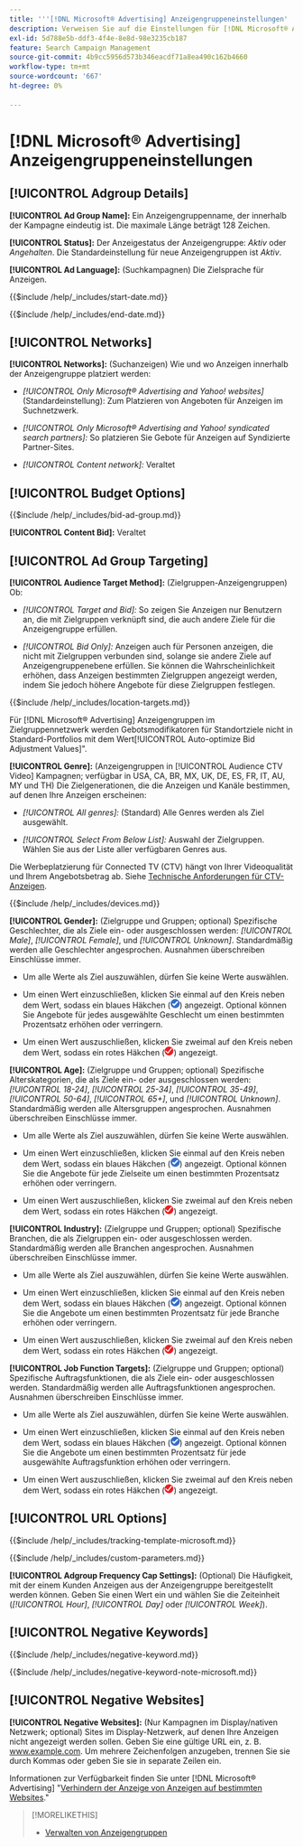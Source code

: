 ```yaml
---
title: '''[!DNL Microsoft® Advertising] Anzeigengruppeneinstellungen'
description: Verweisen Sie auf die Einstellungen für [!DNL Microsoft® Advertising] Anzeigengruppen.
exl-id: 5d788e5b-ddf3-4f4e-8e8d-98e3235cb187
feature: Search Campaign Management
source-git-commit: 4b9cc5956d573b346eacdf71a8ea490c162b4660
workflow-type: tm+mt
source-wordcount: '667'
ht-degree: 0%

---
```


# [!DNL Microsoft® Advertising] Anzeigengruppeneinstellungen

## [!UICONTROL Adgroup Details]

**[!UICONTROL Ad Group Name]:** Ein Anzeigengruppenname, der innerhalb der Kampagne eindeutig ist. Die maximale Länge beträgt 128 Zeichen.

**[!UICONTROL Status]:** Der Anzeigestatus der Anzeigengruppe: *Aktiv* oder *Angehalten*. Die Standardeinstellung für neue Anzeigengruppen ist *Aktiv*.

**[!UICONTROL Ad Language]:** (Suchkampagnen) Die Zielsprache für Anzeigen.

<!-- **[!UICONTROL Start Date]:** -->

{{$include /help/_includes/start-date.md}}

<!-- **[!UICONTROL End Date]:** -->

{{$include /help/_includes/end-date.md}}

## [!UICONTROL Networks]

**[!UICONTROL Networks]:** (Suchanzeigen) Wie und wo Anzeigen innerhalb der Anzeigengruppe platziert werden:

* *[!UICONTROL Only Microsoft® Advertising and Yahoo! websites]* (Standardeinstellung): Zum Platzieren von Angeboten für Anzeigen im Suchnetzwerk.

* *[!UICONTROL Only Microsoft® Advertising and Yahoo! syndicated search partners]:* So platzieren Sie Gebote für Anzeigen auf Syndizierte Partner-Sites.

* *[!UICONTROL Content network]:* Veraltet

## [!UICONTROL Budget Options]

<!-- **[!UICONTROL Bid]:** -->

{{$include /help/_includes/bid-ad-group.md}}

**[!UICONTROL Content Bid]:** Veraltet

## [!UICONTROL Ad Group Targeting]

**[!UICONTROL Audience Target Method]:** (Zielgruppen-Anzeigengruppen) Ob:

* *[!UICONTROL Target and Bid]:* So zeigen Sie Anzeigen nur Benutzern an, die mit Zielgruppen verknüpft sind, die auch andere Ziele für die Anzeigengruppe erfüllen.

* *[!UICONTROL Bid Only]:* Anzeigen auch für Personen anzeigen, die nicht mit Zielgruppen verbunden sind, solange sie andere Ziele auf Anzeigengruppenebene erfüllen. Sie können die Wahrscheinlichkeit erhöhen, dass Anzeigen bestimmten Zielgruppen angezeigt werden, indem Sie jedoch höhere Angebote für diese Zielgruppen festlegen.

<!-- **[!UICONTROL Location Target]:** -->

{{$include /help/_includes/location-targets.md}}

Für [!DNL Microsoft® Advertising] Anzeigengruppen im Zielgruppennetzwerk werden Gebotsmodifikatoren für Standortziele nicht in Standard-Portfolios mit dem Wert[!UICONTROL Auto-optimize Bid Adjustment Values]&quot;.

**[!UICONTROL Genre]:** (Anzeigengruppen in [!UICONTROL Audience CTV Video] Kampagnen; verfügbar in USA, CA, BR, MX, UK, DE, ES, FR, IT, AU, MY und TH<!-- Should that go in the campaign sub-type description instead, or is this applicable for this feature only? -->) Die Zielgenerationen, die die Anzeigen und Kanäle bestimmen, auf denen Ihre Anzeigen erscheinen:

* *[!UICONTROL All genres]:* (Standard) Alle Genres werden als Ziel ausgewählt.

* *[!UICONTROL Select From Below List]:* Auswahl der Zielgruppen. Wählen Sie aus der Liste aller verfügbaren Genres aus.

Die Werbeplatzierung für Connected TV (CTV) hängt von Ihrer Videoqualität und Ihrem Angebotsbetrag ab. Siehe [Technische Anforderungen für CTV-Anzeigen](https://help.ads.microsoft.com/#apex/ads/en/60102/0/#TechnicalRequirements).

<!-- **[!UICONTROL Devices]:** -->

{{$include /help/_includes/devices.md}}

**[!UICONTROL Gender]:** (Zielgruppe und Gruppen; optional) Spezifische Geschlechter, die als Ziele ein- oder ausgeschlossen werden: *[!UICONTROL Male]*, *[!UICONTROL Female]*, und *[!UICONTROL Unknown]*. Standardmäßig werden alle Geschlechter angesprochen. Ausnahmen überschreiben Einschlüsse immer.

* Um alle Werte als Ziel auszuwählen, dürfen Sie keine Werte auswählen.

* Um einen Wert einzuschließen, klicken Sie einmal auf den Kreis neben dem Wert, sodass ein blaues Häkchen (![Einschließen](/help/search-social-commerce/assets/include.png "Einschließen")) angezeigt. Optional können Sie Angebote für jedes ausgewählte Geschlecht um einen bestimmten Prozentsatz erhöhen oder verringern.

* Um einen Wert auszuschließen, klicken Sie zweimal auf den Kreis neben dem Wert, sodass ein rotes Häkchen (![Ausschließen](/help/search-social-commerce/assets/exclude.png "Ausschließen")) angezeigt.

**[!UICONTROL Age]:** (Zielgruppe und Gruppen; optional) Spezifische Alterskategorien, die als Ziele ein- oder ausgeschlossen werden: *[!UICONTROL 18-24]*, *[!UICONTROL 25-34]*, *[!UICONTROL 35-49]*, *[!UICONTROL 50-64]*, *[!UICONTROL 65+]*, und *[!UICONTROL Unknown]*. Standardmäßig werden alle Altersgruppen angesprochen. Ausnahmen überschreiben Einschlüsse immer.

* Um alle Werte als Ziel auszuwählen, dürfen Sie keine Werte auswählen.

* Um einen Wert einzuschließen, klicken Sie einmal auf den Kreis neben dem Wert, sodass ein blaues Häkchen (![Einschließen](/help/search-social-commerce/assets/include.png "Einschließen")) angezeigt. Optional können Sie die Angebote für jede Zielseite um einen bestimmten Prozentsatz erhöhen oder verringern.

* Um einen Wert auszuschließen, klicken Sie zweimal auf den Kreis neben dem Wert, sodass ein rotes Häkchen (![Ausschließen](/help/search-social-commerce/assets/exclude.png "Ausschließen")) angezeigt.

**[!UICONTROL Industry]:** (Zielgruppe und Gruppen; optional) Spezifische Branchen, die als Zielgruppen ein- oder ausgeschlossen werden. Standardmäßig werden alle Branchen angesprochen. Ausnahmen überschreiben Einschlüsse immer.

* Um alle Werte als Ziel auszuwählen, dürfen Sie keine Werte auswählen.

* Um einen Wert einzuschließen, klicken Sie einmal auf den Kreis neben dem Wert, sodass ein blaues Häkchen (![Einschließen](/help/search-social-commerce/assets/include.png "Einschließen")) angezeigt. Optional können Sie die Angebote um einen bestimmten Prozentsatz für jede Branche erhöhen oder verringern.

* Um einen Wert auszuschließen, klicken Sie zweimal auf den Kreis neben dem Wert, sodass ein rotes Häkchen (![Ausschließen](/help/search-social-commerce/assets/exclude.png "Ausschließen")) angezeigt.

**[!UICONTROL Job Function Targets]:** (Zielgruppe und Gruppen; optional) Spezifische Auftragsfunktionen, die als Ziele ein- oder ausgeschlossen werden. Standardmäßig werden alle Auftragsfunktionen angesprochen. Ausnahmen überschreiben Einschlüsse immer.

* Um alle Werte als Ziel auszuwählen, dürfen Sie keine Werte auswählen.

* Um einen Wert einzuschließen, klicken Sie einmal auf den Kreis neben dem Wert, sodass ein blaues Häkchen (![Einschließen](/help/search-social-commerce/assets/include.png "Einschließen")) angezeigt. Optional können Sie die Angebote um einen bestimmten Prozentsatz für jede ausgewählte Auftragsfunktion erhöhen oder verringern.

* Um einen Wert auszuschließen, klicken Sie zweimal auf den Kreis neben dem Wert, sodass ein rotes Häkchen (![Ausschließen](/help/search-social-commerce/assets/exclude.png "Ausschließen")) angezeigt.

## [!UICONTROL URL Options]

<!-- **[!UICONTROL Tracking Template]:** -->

{{$include /help/_includes/tracking-template-microsoft.md}}

<!-- **[!UICONTROL Custom Parameters]:** -->

{{$include /help/_includes/custom-parameters.md}}

**[!UICONTROL Adgroup Frequency Cap Settings]:** (Optional) Die Häufigkeit, mit der einem Kunden Anzeigen aus der Anzeigengruppe bereitgestellt werden können. Geben Sie einen Wert ein und wählen Sie die Zeiteinheit (*[!UICONTROL Hour]*, *[!UICONTROL Day]* oder *[!UICONTROL Week]*).

## [!UICONTROL Negative Keywords]

<!-- **[!UICONTROL Negative Keywords]:** -->

{{$include /help/_includes/negative-keyword.md}}

<!-- Note for **[!UICONTROL Negative Keywords]:** -->

{{$include /help/_includes/negative-keyword-note-microsoft.md}}

## [!UICONTROL Negative Websites]

**[!UICONTROL Negative Websites]:** (Nur Kampagnen im Display/nativen Netzwerk; optional) Sites im Display-Netzwerk, auf denen Ihre Anzeigen nicht angezeigt werden sollen. Geben Sie eine gültige URL ein, z. B. www.example.com. Um mehrere Zeichenfolgen anzugeben, trennen Sie sie durch Kommas oder geben Sie sie in separate Zeilen ein.

Informationen zur Verfügbarkeit finden Sie unter [!DNL Microsoft® Advertising] &quot;[Verhindern der Anzeige von Anzeigen auf bestimmten Websites](https://help.ads.microsoft.com/#apex/bae/en/14061/0).&quot;

>[!MORELIKETHIS]
>
>* [Verwalten von Anzeigengruppen](/help/search-social-commerce/campaign-management/campaigns/ad-group-manage.md)
